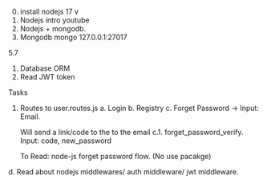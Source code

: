 0. install nodejs 17 v
1. Nodejs intro youtube
2. Nodejs + mongodb.
3. Mongodb  mongo 127.0.0.1:27017




5.7

1. Database ORM
2. Read JWT token


Tasks
1. Routes to user.routes.js
a. Login
b. Registry
c. Forget Password -> Input: Email.

   Will send a link/code to the to the email 
   c.1. forget_password_verify. Input: code, new_password

   To Read: node-js forget password flow. (No use pacakge)


d. Read about nodejs middlewares/ auth middleware/ jwt middleware.
